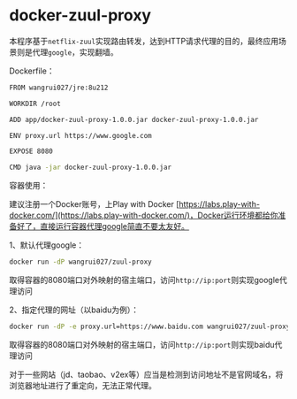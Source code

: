 # docker-zuul-proxy

本程序基于`netflix-zuul`实现路由转发，达到HTTP请求代理的目的，最终应用场景则是代理`google`，实现翻墙。

Dockerfile：

```bash
FROM wangrui027/jre:8u212

WORKDIR /root

ADD app/docker-zuul-proxy-1.0.0.jar docker-zuul-proxy-1.0.0.jar

ENV proxy.url https://www.google.com

EXPOSE 8080

CMD java -jar docker-zuul-proxy-1.0.0.jar
```



容器使用：

建议注册一个Docker账号，上Play with Docker [https://labs.play-with-docker.com/](https://labs.play-with-docker.com/)，Docker运行环境都给你准备好了，直接运行容器代理google简直不要太友好。

1、默认代理google：

```bash
docker run -dP wangrui027/zuul-proxy
```

取得容器的8080端口对外映射的宿主端口，访问`http://ip:port`则实现google代理访问



2、指定代理的网址（以baidu为例）：

```bash
docker run -dP -e proxy.url=https://www.baidu.com wangrui027/zuul-proxy
```

取得容器的8080端口对外映射的宿主端口，访问`http://ip:port`则实现baidu代理访问



对于一些网站（jd、taobao、v2ex等）应当是检测到访问地址不是官网域名，将浏览器地址进行了重定向，无法正常代理。